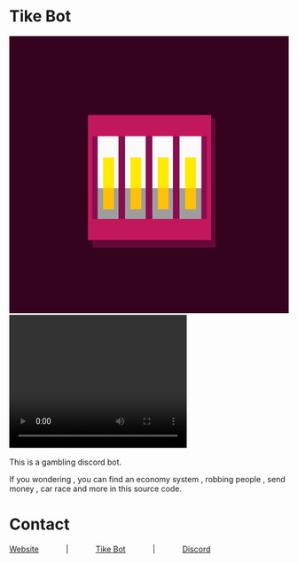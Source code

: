 # Tike Bot 

<img src="https://github.com/saliherdemk/Tike/blob/master/media/logo.png" alt="Tike Logo" width="1000" height="500" />

<video width="320" height="240" autoplay>
  <source src="https://github.com/saliherdemk/Tike/blob/master/media/2021-03-14_18-16-36.mp4" type="video/mp4"> 
</video>

This is a gambling discord bot.

If you wondering , you can find an economy system , robbing people , send money , car race and more in this source code.

# Contact

[Website](http://tyche.ga)⠀ ⠀⠀ ⠀|⠀ ⠀⠀ ⠀[Tike Bot](https://top.gg/bot/818200360819884062)⠀ ⠀⠀ ⠀|⠀ ⠀⠀ ⠀[Discord](https://discord.gg/vFCRRmd8)

